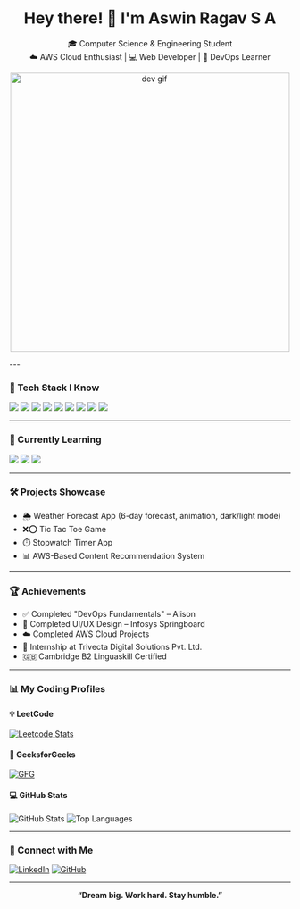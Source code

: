<h1 align="center">Hey there! 👋 I'm Aswin Ragav S A</h1>

<p align="center">
  🎓 Computer Science & Engineering Student <br/>
  ☁️ AWS Cloud Enthusiast | 💻 Web Developer | 🔧 DevOps Learner
</p>
<p align="center">
  <img src="https://i.pinimg.com/originals/61/f9/b9/61f9b94c2b6b8aa7f7f540ce5b334b7e.gif" alt="dev gif" width="500"/>
</p>
---

### 🚀 Tech Stack I Know
<p>
  <img src="https://img.shields.io/badge/HTML5-E34F26?logo=html5&logoColor=white&style=for-the-badge"/>
  <img src="https://img.shields.io/badge/CSS3-1572B6?logo=css3&logoColor=white&style=for-the-badge"/>
  <img src="https://img.shields.io/badge/JavaScript-F7DF1E?logo=javascript&logoColor=black&style=for-the-badge"/>
  <img src="https://img.shields.io/badge/Python-3776AB?logo=python&logoColor=white&style=for-the-badge"/>
  <img src="https://img.shields.io/badge/Java-007396?logo=java&logoColor=white&style=for-the-badge"/>
  <img src="https://img.shields.io/badge/AWS-232F3E?logo=amazon-aws&logoColor=white&style=for-the-badge"/>
  <img src="https://img.shields.io/badge/Git-F05032?logo=git&logoColor=white&style=for-the-badge"/>
  <img src="https://img.shields.io/badge/GitHub-181717?logo=github&logoColor=white&style=for-the-badge"/>
  <img src="https://img.shields.io/badge/SQL-4479A1?logo=mysql&logoColor=white&style=for-the-badge"/>
</p>

---

### 🧠 Currently Learning
<p>
  <img src="https://img.shields.io/badge/SpringToolSuite-6DB33F?logo=spring&logoColor=white&style=for-the-badge"/>
  <img src="https://img.shields.io/badge/Flask-000000?logo=flask&logoColor=white&style=for-the-badge"/>
  <img src="https://img.shields.io/badge/Linux-FCC624?logo=linux&logoColor=black&style=for-the-badge"/>
</p>

---

### 🛠️ Projects Showcase
- 🌦️ Weather Forecast App (6-day forecast, animation, dark/light mode)
- ❌⭕ Tic Tac Toe Game
- ⏱️ Stopwatch Timer App
- 📊 AWS-Based Content Recommendation System

---

### 🏆 Achievements
- ✅ Completed "DevOps Fundamentals" – Alison
- 🎨 Completed UI/UX Design – Infosys Springboard
- ☁️ Completed AWS Cloud Projects
- 💼 Internship at Trivecta Digital Solutions Pvt. Ltd.
- 🇬🇧 Cambridge B2 Linguaskill Certified

---

### 📊 My Coding Profiles

#### 💡 LeetCode
[![Leetcode Stats](https://leetcard.jacoblin.cool/Aswinragav6?theme=light&font=JetBrains%20Mono&ext=heatmap)](https://leetcode.com/Aswinragav6)

#### 📗 GeeksforGeeks
[![GFG](https://img.shields.io/badge/GeeksforGeeks-2F8D46?logo=geeksforgeeks&logoColor=white&style=for-the-badge)](https://auth.geeksforgeeks.org/user/aswinraga2ajn)

#### 💻 GitHub Stats
![GitHub Stats](https://github-readme-stats.vercel.app/api?username=aswin0246&show_icons=true&theme=tokyonight)
![Top Languages](https://github-readme-stats.vercel.app/api/top-langs/?username=aswin0246&layout=compact&theme=tokyonight)

---

### 🔗 Connect with Me

[![LinkedIn](https://img.shields.io/badge/LinkedIn-0A66C2?logo=linkedin&logoColor=white&style=for-the-badge)](https://www.linkedin.com/in/aswin-ragav-s-a-883b11276)
[![GitHub](https://img.shields.io/badge/GitHub-181717?logo=github&logoColor=white&style=for-the-badge)](https://github.com/aswin0246)

---

<p align="center"><b>“Dream big. Work hard. Stay humble.”</b></p>
